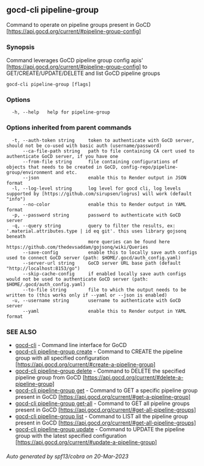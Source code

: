 ## gocd-cli pipeline-group

Command to operate on pipeline groups present in GoCD [https://api.gocd.org/current/#pipeline-group-config]

### Synopsis

Command leverages GoCD pipeline group config apis' [https://api.gocd.org/current/#pipeline-group-config] to 
GET/CREATE/UPDATE/DELETE and list GoCD pipeline groups

```
gocd-cli pipeline-group [flags]
```

### Options

```
  -h, --help   help for pipeline-group
```

### Options inherited from parent commands

```
  -t, --auth-token string     token to authenticate with GoCD server, should not be co-used with basic auth (username/password)
      --ca-file-path string   path to file containing CA cert used to authenticate GoCD server, if you have one
      --from-file string      file containing configurations of objects that needs to be created in GoCD, config-repo/pipeline-group/environment and etc.
      --json                  enable this to Render output in JSON format
  -l, --log-level string      log level for gocd cli, log levels supported by [https://github.com/sirupsen/logrus] will work (default "info")
      --no-color              enable this to Render output in YAML format
  -p, --password string       password to authenticate with GoCD server
  -q, --query string          query to filter the results, ex: '.material.attributes.type | id eq git'. this uses library gojsonq beneath
                              more queries can be found here https://github.com/thedevsaddam/gojsonq/wiki/Queries
      --save-config           enable this to locally save auth configs used to connect GoCD server (path: $HOME/.gocd/auth_config.yaml)
      --server-url string     GoCD server URL base path (default "http://localhost:8153/go")
      --skip-cache-config     if enabled locally save auth configs would not be used to authenticate GoCD server (path: $HOME/.gocd/auth_config.yaml)
      --to-file string        file to which the output needs to be written to (this works only if --yaml or --json is enabled)
  -u, --username string       username to authenticate with GoCD server
      --yaml                  enable this to Render output in YAML format
```

### SEE ALSO

* [gocd-cli](gocd-cli.md)	 - Command line interface for GoCD
* [gocd-cli pipeline-group create](gocd-cli_pipeline-group_create.md)	 - Command to CREATE the pipeline group with all specified configuration [https://api.gocd.org/current/#create-a-pipeline-group]
* [gocd-cli pipeline-group delete](gocd-cli_pipeline-group_delete.md)	 - Command to DELETE the specified pipeline group from GoCD [https://api.gocd.org/current/#delete-a-pipeline-group]
* [gocd-cli pipeline-group get](gocd-cli_pipeline-group_get.md)	 - Command to GET a specific pipeline group present in GoCD [https://api.gocd.org/current/#get-a-pipeline-group]
* [gocd-cli pipeline-group get-all](gocd-cli_pipeline-group_get-all.md)	 - Command to GET all pipeline groups present in GoCD [https://api.gocd.org/current/#get-all-pipeline-groups]
* [gocd-cli pipeline-group list](gocd-cli_pipeline-group_list.md)	 - Command to LIST all the pipeline group present in GoCD [https://api.gocd.org/current/#get-all-pipeline-groups]
* [gocd-cli pipeline-group update](gocd-cli_pipeline-group_update.md)	 - Command to UPDATE the pipeline group with the latest specified configuration [https://api.gocd.org/current/#update-a-pipeline-group]

###### Auto generated by spf13/cobra on 20-Mar-2023
